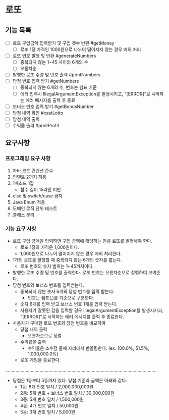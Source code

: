 # 로또

## 기능 목록
-[ ] 로또 구입금액 입력받기 및 구입 갯수 반환 #getMoney
  - [ ] 로또 1장 가격인 1000원으로 나누어 떨어지지 않는 경우 예외 처리
-[ ] 로또 번호 발행 및 반환 #generateNumbers
  - [ ] 중복되지 않는 1~45 사이의 6개의 수
  - [ ] 오름차순
- [ ] 발행한 로또 수량 및 번호 출력 #printNumbers
- [ ] 당첨 번호 입력 받기 #getNumbers
  - [ ] 중복되지 않는 6개의 수, 번호는 쉼표 기준
  - [ ] 에러 입력시  IllegalArgumentException를 발생시키고, "[ERROR]"로 시작하는 에러 메시지를 출력 후 종료
- [ ] 보너스 번호 입력 받기 #getBonusNumber
- [ ] 당첨 내역 확인 #castLotto 
- [ ] 당첨 내역 출력 
- [ ] 수익률 출력 #printProfit

## 요구사항

### 프로그래밍 요구 사항
1. 자바 코드 컨벤션 준수
2. 인덴트 2까지 허용
3. 1메소드 1잡
   - 함수 길이 15라인 미만
5. else 및 switch/case 금지
6. Java Enum 적용
7. 도메인 로직 단위 테스트
8. 클래스 분리

### 기능 요구 사항

- 로또 구입 금액을 입력하면 구입 금액에 해당하는 만큼 로또를 발행해야 한다.
  - 로또 1장의 가격은 1,000원이다.
  - 1,000원으로 나누어 떨어지지 않는 경우 예외 처리한다.
- 1개의 로또를 발행할 때 중복되지 않는 6개의 숫자를 뽑는다.
  - 로또 번호의 숫자 범위는 1~45까지이다.
- 발행한 로또 수량 및 번호를 출력한다. 로또 번호는 오름차순으로 정렬하여 보여준다.
- 당첨 번호와 보너스 번호를 입력받는다.
  - 중복되지 않는 숫자 6개의 당첨 번호를 입력 받는다. 
    - 번호는 쉼표(,)를 기준으로 구분한다.
  - 숫자 6개를 입력 받고 보너스 번호 1개를 입력 받는다.
  - 사용자가 잘못된 값을 입력할 경우 IllegalArgumentException를 발생시키고, "[ERROR]"로 시작하는 에러 메시지를 출력 후 종료한다.
- 사용자가 구매한 로또 번호와 당첨 번호를 비교하여 
  - 당첨 내역 출력
    - 오름차순으로 정렬
  - 수익률을 출력
    - 수익률은 소수점 둘째 자리에서 반올림한다. (ex. 100.0%, 51.5%, 1,000,000.0%)
  - 로또 게임을 종료한다.


.......................................................................................................................



- 당첨은 1등부터 5등까지 있다. 당첨 기준과 금액은 아래와 같다.
    - 1등: 6개 번호 일치 / 2,000,000,000원
    - 2등: 5개 번호 + 보너스 번호 일치 / 30,000,000원
    - 3등: 5개 번호 일치 / 1,500,000원
    - 4등: 4개 번호 일치 / 50,000원
    - 5등: 3개 번호 일치 / 5,000원